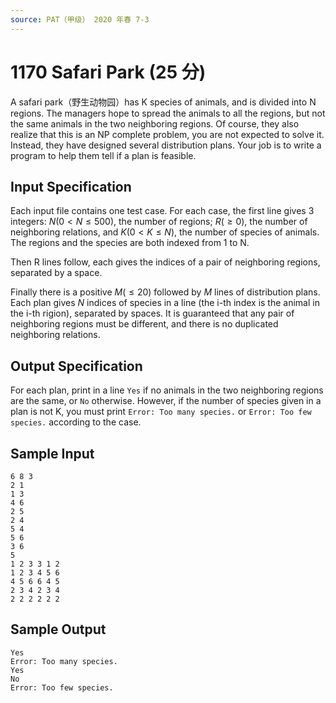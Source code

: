 ```yaml
---
source: PAT（甲级） 2020 年春 7-3
---
```


# 1170 Safari Park (25 分)

A safari park（野生动物园）has K species of animals, and is divided into N regions. The managers hope to spread the animals to all the regions, but not the same animals in the two neighboring regions. Of course, they also realize that this is an NP complete problem, you are not expected to solve it. Instead, they have designed several distribution plans. Your job is to write a program to help them tell if a plan is feasible.

## Input Specification

Each input file contains one test case. For each case, the first line gives 3 integers: $N (0<N\le 500)$, the number of regions; $R (\ge 0)$, the number of neighboring relations, and $K (0 < K \le N)$, the number of species of animals. The regions and the species are both indexed from 1 to N.

Then R lines follow, each gives the indices of a pair of neighboring regions, separated by a space.

Finally there is a positive $M (\le 20)$ followed by $M$ lines of distribution plans. Each plan gives $N$ indices of species in a line (the i\-th index is the animal in the i\-th rigion), separated by spaces. It is guaranteed that any pair of neighboring regions must be different, and there is no duplicated neighboring relations.

## Output Specification

For each plan, print in a line `Yes` if no animals in the two neighboring regions are the same, or `No` otherwise. However, if the number of species given in a plan is not K, you must print `Error: Too many species.` or `Error: Too few species.` according to the case.

## Sample Input

    6 8 3
    2 1
    1 3
    4 6
    2 5
    2 4
    5 4
    5 6
    3 6
    5
    1 2 3 3 1 2
    1 2 3 4 5 6
    4 5 6 6 4 5
    2 3 4 2 3 4
    2 2 2 2 2 2

## Sample Output

    Yes
    Error: Too many species.
    Yes
    No
    Error: Too few species.
